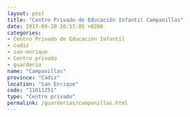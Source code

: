 ```yaml
---
layout: post
title: "Centro Privado de Educación Infantil Campanillas"
date: 2017-09-20 20:57:05 +0200
categories:
- Centro Privado de Educación Infantil
- cadiz
- san-enrique
- Centro privado
- guarderia
name: "Campanillas"
province: "Cádiz"
location: "San Enrique"
code: "11011251"
type: "Centro privado"
permalink: /guarderias/campanillas.html
---
```

